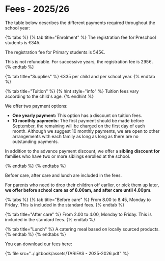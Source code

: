 # Fees - 2025/26

The table below describes the different payments required throughout the school year:

{% tabs %}
{% tab title="Enrolment" %}
The registration fee for Preschool students is €345.&#x20;

The registration fee for Primary students is 545€.

This is not refundable. For successive years, the registration fee is 295€.
{% endtab %}

{% tab title="Supplies" %}
€335 per child and per school year.
{% endtab %}

{% tab title="Tuition" %}
{% hint style="info" %}
Tuition fees vary according to the child's age.
{% endhint %}

We offer two payment options:

* **One yearly payment:**  This option has a discount on tuition fees.&#x20;
* **10 monthly payments:** The first payment should be made before September, the remaining will be charged on the first day of each month.  Although we suggest 10 monthly payments, we are open to other arrangements with each family as long as long as there are no outstanding payments.

In addition to the advance payment discount, we offer a **sibling discount for** families who have two or more siblings enrolled at the school.


{% endtab %}
{% endtabs %}

Befoer care, after care and lunch are included in the fees.

For parents who need to drop their children off earlier, or pick them up later, **we offer before school care as of 8.00am, and after care until 4.00pm.**&#x20;

{% tabs %}
{% tab title="Before care" %}
From 8.00 to 8.45, Monday to Friday. This is included in the standard fees.&#x20;
{% endtab %}

{% tab title="After care" %}
From 2.00 to 4.00, Monday to Friday. This is included in the standard fees.
{% endtab %}

{% tab title="Lunch" %}
A catering meal based on locally sourced products.
{% endtab %}
{% endtabs %}

You can download our fees here:

{% file src="../.gitbook/assets/TARIFAS - 2025-2026.pdf" %}

